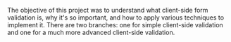 The objective of this project was to understand what client-side form validation is, why it's so important, and how to apply various techniques to implement it. There are two branches: one for simple client-side validation and one for a much more advanced client-side validation.
